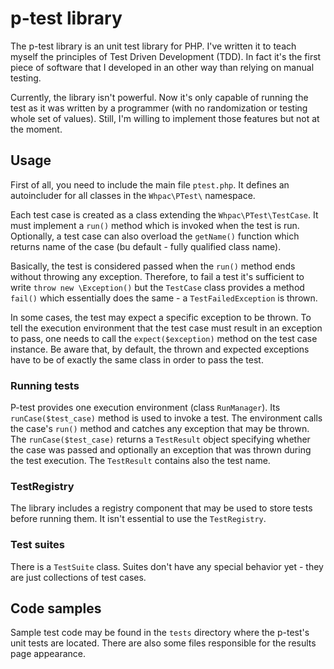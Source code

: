 # p-test library
The p-test library is an unit test library for PHP. I've written it to teach myself the principles of Test Driven Development (TDD). In fact it's the first piece of software that I developed in an other way than relying on manual testing.

Currently, the library isn't powerful. Now it's only capable of running the test as it was written by a programmer (with no randomization or testing whole set of values). Still, I'm willing to implement those features but not at the moment.

## Usage
First of all, you need to include the main file `ptest.php`. It defines an autoincluder for all classes in the `Whpac\PTest\` namespace.

Each test case is created as a class extending the `Whpac\PTest\TestCase`. It must implement a `run()` method which is invoked when the test is run. Optionally, a test case can also overload the `getName()` function which returns name of the case (bu default - fully qualified class name).

Basically, the test is considered passed when the `run()` method ends without throwing any exception. Therefore, to fail a test it's sufficient to write `throw new \Exception()` but the `TestCase` class provides a method `fail()` which essentially does the same - a `TestFailedException` is thrown.

In some cases, the test may expect a specific exception to be thrown. To tell the execution environment that the test case must result in an exception to pass, one needs to call the `expect($exception)` method on the test case instance. Be aware that, by default, the thrown and expected exceptions have to be of exactly the same class in order to pass the test.

### Running tests
P-test provides one execution environment (class `RunManager`). Its `runCase($test_case)` method is used to invoke a test. The environment calls the case's `run()` method and catches any exception that may be thrown. The `runCase($test_case)` returns a `TestResult` object specifying whether the case was passed and optionally an exception that was thrown during the test execution. The `TestResult` contains also the test name.

### TestRegistry
The library includes a registry component that may be used to store tests before running them. It isn't essential to use the `TestRegistry`.

### Test suites
There is a `TestSuite` class. Suites don't have any special behavior yet - they are just collections of test cases.

## Code samples
Sample test code may be found in the `tests` directory where the p-test's unit tests are located. There are also some files responsible for the results page appearance.